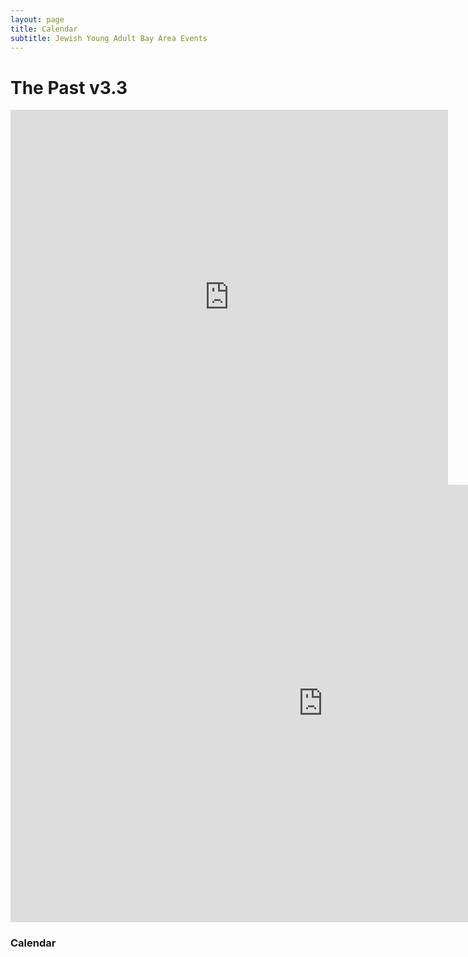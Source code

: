 ```yaml
---
layout: page
title: Calendar 
subtitle: Jewish Young Adult Bay Area Events
---
```


<link rel='stylesheet' href='css/fullcalendar.css' />
<script src='js/jquery.min.js'></script>
<script src='js/moment.js'></script>
<script src='js/fullcalendar.js'></script>
<script type='text/javascript' src='js/gcal.js'></script>

<script>
  $(function() {
    $('#calendar').fullCalendar({
      header: {
        left: 'prev,next today',
        center: 'title',
        right: 'month,listYear'
      },
      displayEventTime: false, // don't show the time column in list view
      events: 'en.usa#holiday@group.v.calendar.google.com',
      eventClick: function(event) {
        // opens events in a popup window
        window.open(event.url, '_blank', 'width=700,height=600');
        return false;
      }
    });
  });
</script>

<body>
  <div id='calendar'></div>
</body>

# The Past v3.3

<div class="responsive-iframe-container small-container"><iframe src="https://calendar.google.com/calendar/embed?showTitle=0&amp;showPrint=0&amp;showTabs=0&amp;showCalendars=0&amp;mode=AGENDA&amp;height=800&amp;wkst=1&amp;bgcolor=%23FFFFFF&amp;src=bsp4pl7nrmbt1merbkuehqluj4%40group.calendar.google.com&amp;color=%23182C57&amp;ctz=America%2FLos_Angeles" style="border-width:0" width="700" height="600" frameborder="0" scrolling="no"></iframe></div>
<div class="responsive-iframe-container big-container"><iframe src="https://calendar.google.com/calendar/embed?showTitle=0&amp;showPrint=0&amp;showTabs=0&amp;showCalendars=0&amp;height=800&amp;wkst=1&amp;bgcolor=%23FFFFFF&amp;src=bsp4pl7nrmbt1merbkuehqluj4%40group.calendar.google.com&amp;color=%23182C57&amp;ctz=America%2FLos_Angeles" style="border-width:0" width="1000" height="700" frameborder="0" scrolling="no"></iframe></div>

### Calendar
